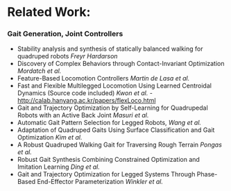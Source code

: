 # Related Work:

 ### Gait Generation, Joint Controllers
 - Stability analysis and synthesis of statically balanced walking for quadruped robots *Freyr Hardarson*
 -  Discovery of Complex Behaviors through Contact-Invariant Optimization *Mordatch et al.*
 -  Feature-Based Locomotion Controllers *Martin de Lasa et al.*
 -  Fast and Flexible Multilegged Locomotion Using Learned Centroidal Dynamics (Source code included) *Kwon et al.* - http://calab.hanyang.ac.kr/papers/flexLoco.html
 -  Gait and Trajectory Optimization by Self-Learning for Quadrupedal Robots with an Active Back Joint *Masuri et al.*
 -  Automatic  Gait  Pattern  Selection for  Legged  Robots, *Wang et al.*
 -  Adaptation  of  Quadruped  Gaits  Using  Surface Classification  and  Gait  Optimization *Kim et al.*
 -  A Robust Quadruped Walking Gait for  Traversing Rough Terrain *Pongas et al.*
 -  Robust  Gait  Synthesis  Combining  Constrained  Optimization  and Imitation Learning *Ding et al.*
 -  Gait and Trajectory Optimization for Legged Systems Through Phase-Based End-Effector Parameterization *Winkler et al.*

